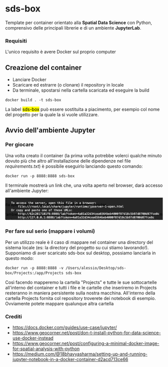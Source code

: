# sds-box
Template per container orientato alla **Spatial Data Science** con Python, comprensivo delle principali librerie e di un ambiente **JupyterLab**.

### Requisiti
L'unico requisito è avere Docker sul proprio computer

## Creazione del container
 * Lanciare Docker
 * Scaricare ed estrarre (o clonare) il repository in locale
 * Da terminale, spostarsi nella cartella scaricata ed eseguire la build
   
```
docker build . -t sds-box
```

La label <mark>sds-box</mark> può essere sostituita a piacimento, per esempio col nome del progetto per la quale la si vuole utilizzare.

## Avvio dell'ambiente Jupyter

### Per giocare
Una volta creato il container (la prima volta potrebbe volerci qualche minuto dovuto più che altro all'installazione delle dipendenze nel file _requirements.txt_) è possibile eseguirlo lanciando questo comando:

```
docker run -p 8888:8888 sds-box
```

Il terminale mostrerà un link che, una volta aperto nel browser, darà accesso all'ambiente Jupyter:

<img src="screenshot_terminale.png"/>

### Per fare sul serio (mappare i volumi)
Per un utilizzo reale è il caso di mappare nel container una directory del sistema locale (es: la directory del progetto su cui stiamo lavorando!). 
Supponiamo di aver scaricato sds-box sul desktop, possiamo lanciarla in questo modo:

```
docker run -p 8888:8888 -v /Users/alessio/Desktop/sds-box/Projects:/app/Projects sds-box
```

Così facendo mapperemo la cartella "Projects" e tutte le sue sottocartelle all'interno del container e tutti i file e le cartelle che inseriremo in Projects resteranno in maniera persistente sulla nostra macchina. 
All'interno della cartella Projects fornita col repository troverete dei notebook di esempio. 
Ovviamente potete mappare qualunque altra cartella

### Crediti
 * https://docs.docker.com/guides/use-case/jupyter/
 * https://www.geocorner.net/post/don-t-install-python-for-data-science-use-docker-instead
 * https://www.geocorner.net/post/configuring-a-minimal-docker-image-for-spatial-analysis-with-python
 * https://medium.com/@18bhavyasharma/setting-up-and-running-jupyter-notebook-in-a-docker-container-d2acd713ce66
